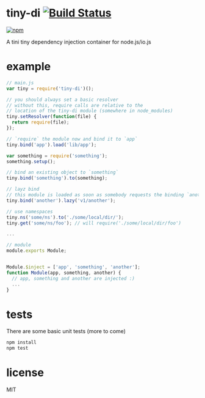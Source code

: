 # tiny-di [![Build Status](https://secure.travis-ci.org/ds82/tiny-di.svg)](http://travis-ci.org/ds82/tiny-di)

[![npm](https://nodei.co/npm/tiny-di.png?downloads=true&stars=true)](https://nodei.co/npm/tiny-di/)

A tini tiny dependency injection container for node.js/io.js

# example

```javascript
// main.js
var tiny = require('tiny-di')();

// you should always set a basic resolver
// without this, require calls are relative to the
// location of the tiny-di module (somewhere in node_modules)
tiny.setResolver(function(file) {
  return require(file);
});

// `require` the module now and bind it to `app`
tiny.bind('app').load('lib/app');

var something = require('something');
something.setup();

// bind an existing object to `something`
tiny.bind('something').to(something);

// layz bind
// this module is loaded as soon as somebody requests the binding `another`
tiny.bind('another').lazy('v1/another');

// use namespaces
tiny.ns('some/ns').to('./some/local/dir/');
tiny.get('some/ns/foo'); // will require('./some/local/dir/foo')

...
```

```javascript
// module
module.exports Module;


Module.$inject = ['app', 'something', 'another'];
function Module(app, something, another) {
  // app, something and another are injected :)
  ...
}

```

# tests

There are some basic unit tests (more to come)

```javascript
npm install
npm test
```

# license

MIT



